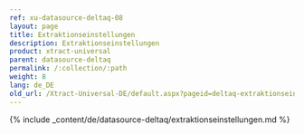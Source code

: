 ```yaml
---
ref: xu-datasource-deltaq-08
layout: page
title: Extraktionseinstellungen
description: Extraktionseinstellungen
product: xtract-universal
parent: datasource-deltaq
permalink: /:collection/:path
weight: 8
lang: de_DE
old_url: /Xtract-Universal-DE/default.aspx?pageid=deltaq-extraktionseinstellungen
---
```

{% include _content/de/datasource-deltaq/extraktionseinstellungen.md %}
